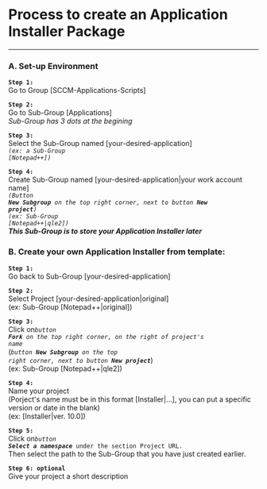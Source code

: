 # Process to create an Application Installer Package

---
### A. Set-up Environment

**`Step 1:`**
<br/>
Go to Group [SCCM-Applications-Scripts]

**`Step 2:`**
<br/>
Go to Sub-Group [Applications]
<br/>
<i>Sub-Group has 3 dots at the begining</i>

**`Step 3:`**
<br/>
Select the Sub-Group named [your-desired-application] 
<br/>
<code><i>(ex: a Sub-Group [Notepad++])</i></code>

**`Step 4:`**
<br/>
Create Sub-Group named [your-desired-application|your work account name]
<br/>
<code><i>(Button <b>New Subgroup</b> on the top right corner, next to button <b>New project</b>)</i></code>
<br/>
<code><i>(ex: Sub-Group [Notepad++|qle2])</i></code>
<br/>
<i>**This Sub-Group is to store your Application Installer later**</i>

### B. Create your own Application Installer from template:

**`Step 1:`**
<br/>
Go back to Sub-Group [your-desired-application]

**`Step 2:`**
<br/>
Select Project [your-desired-application|original]
<br/>
(ex: Sub-Group [Notepad++|original])

**`Step 3:`**
<br/>
Click on<code><i>button <b>Fork</b> on the top right corner, on the right of project's name</i></code>
<br/>
(<code><i>button <b>New Subgroup</b> on the top right corner, next to button <b>New project</b></i></code>) 
<br/>
(ex: Sub-Group [Notepad++|qle2])

**`Step 4:`**
<br/>
Name your project
<br/>
(Porject's name must be in this format [Installer|...], you can put a specific version or date in the blank)
<br/>
(ex: [Installer|ver. 10.0])

**`Step 5:`**
<br/>
Click on<code><i>button <b>Select a namespace</b></i> under the section Project URL.</code>
<br/>
Then select the path to the Sub-Group that you have just created earlier. 

**`Step 6: optional`**
<br/>
Give your project a short description
